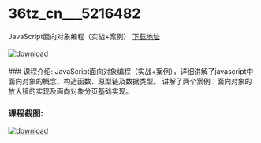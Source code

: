 # 36tz_cn___5216482
JavaScript面向对象编程（实战+案例）
[下载地址](http://www.36tz.cn/article/5216482 "下载地址")
<br/></br>[![download](http://36tz.cn/muke_img/2020_11_1-115-300x222.png "下载地址")](http://www.36tz.cn/article/5216482 "下载地址")
<br/></br>### 课程介绍:
JavaScript面向对象编程（实战+案例），详细讲解了javascript中面向对象的概念、构造函数、原型链及数据类型。
讲解了两个案例：面向对象的放大镜的实现及面向对象分页基础实现。

### 课程截图:
[![download](http://36tz.cn/muke_img/2020_11_2-116.png "下载地址")](http://www.36tz.cn/article/5216482 "下载地址")
